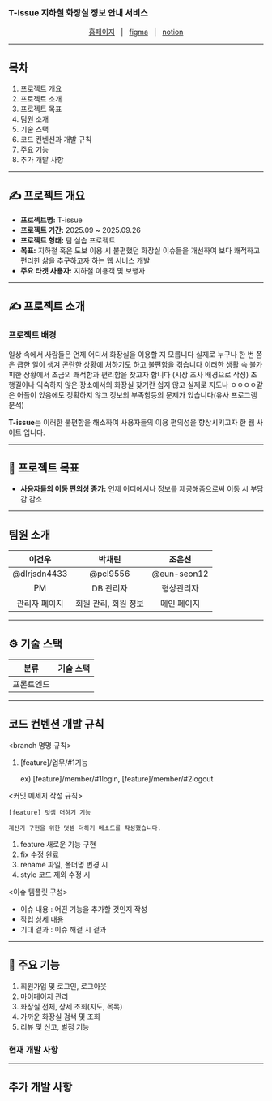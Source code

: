 ### T-issue 지하철 화장실 정보 안내 서비스

<div align="center">
  <a href="">홈페이지</a>
  &nbsp; | &nbsp;
  <a href="">figma</a>
  &nbsp; | &nbsp;
  <a href="">notion</a>
</div>

---
## 목차

1. 프로젝트 개요 
2. 프로젝트 소개
3. 프로젝트 목표
4. 팀원 소개
5. 기술 스택
6. 코드 컨벤션과 개발 규칙
7. 주요 기능
8. 추가 개발 사항
---
## ✍️ 프로젝트 개요

- **프로젝트명:** T-issue
- **프로젝트 기간:** 2025.09 ~ 2025.09.26
- **프로젝트 형태:** 팀 실습 프로젝트
- **목표:** 지하철 혹은 도보 이용 시 불편했던 화장실 이슈들을 개선하여 보다 쾌적하고 편리한 삶을 추구하고자 하는 웹 서비스 개발
- **주요 타겟 사용자:** 지하철 이용객 및 보행자
  
--- 
## ✍️ 프로젝트 소개

### 프로젝트 배경

일상 속에서 사람들은 언제 어디서 화장실을 이용할 지 모릅니다 실제로 누구나 한 번 쯤은 급한 일이 생겨 곤란한 상황에 처하기도 하고 불편함을 겪습니다
이러한 생활 속 불가피한 상황에서 조금의 쾌적함과 편리함을 찾고자 합니다 (시장 조사 배경으로 작성)
초행길이나 익숙하지 않은 장소에서의 화장실 찾기란 쉽지 않고 실제로 지도나 ㅇㅇㅇㅇ같은 어플이 있음에도 정확하지 않고 정보의 부족함등의 문제가 있습니다(유사 프로그램 분석) 

**T-issue**는 이러한 불편함을 해소하여 사용자들의 이용 편의성을 향상시키고자 한 웹 사이트 입니다.

---
## 🚀 프로젝트 목표

- **사용자들의 이동 편의성 증가:** 언제 어디에서나 정보를 제공해줌으로써 이동 시 부담감 감소

---
## 팀원 소개

|  이건우  |  박채린  |  조은선  |
|:--------:|:--------:|:--------:|
|@dlrjsdn4433|@pcl9556|@eun-seon12|
|    PM    | DB 관리자| 형상관리자|
| 관리자 페이지 | 회원 관리, 회원 정보 | 메인 페이지 |
  
---
## ⚙️ 기술 스택

<table>
  <thead>
    <tr>
      <th>분류</th>
      <th>기술 스택</th>
    </tr>
  </thead>
  <tbody>
    <tr>
      <td>프론트엔드</td>
      <td>
        <img src=
          "">
      </td>
    </tr>
  </tbody>
</table>

---
## 코드 컨벤션 개발 규칙
<branch 명명 규칙>

1. [feature]/업무/#1기능 

   ex)   [feature]/member/#1login, [feature]/member/#2logout

<커밋 메세지 작성 규칙>

    [feature] 덧셈 더하기 기능

    계산기 구현을 위한 덧셈 더하기 메소드를 작성했습니다.

<prefix>

1. feature 새로운 기능 구현
2. fix 수정 완료
3. rename 파일, 폴더명 변경 시
4. style 코드 제외 수정 시

<이슈 템플릿 구성>

- 이슈 내용 : 어떤 기능을 추가할 것인지 작성
- 작업 상세 내용
- 기대 결과 : 이슈 해결 시 결과
 
---
## 📌 주요 기능
01. 회원가입 및 로그인, 로그아웃
02. 마이페이지 관리
03. 화장실 전체, 상세 조회(지도, 목록)
04. 가까운 화장실 검색 및 조회  
05. 리뷰 및 신고, 벌점 기능

### 현재 개발 사항

---
## 추가 개발 사항

